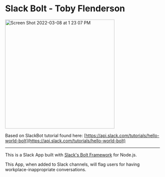 # Slack Bolt - Toby Flenderson

<img width="356" alt="Screen Shot 2022-03-08 at 1 23 07 PM" src="https://user-images.githubusercontent.com/29410943/157301425-6f2c8fad-3c8e-4720-8f10-fb0048add39e.png">

Based on SlackBot tutorial found here:
[https://api.slack.com/tutorials/hello-world-bolt](https://api.slack.com/tutorials/hello-world-bolt)


---

This is a Slack App built with [Slack's Bolt Framework](https://slack.dev/bolt-js/tutorial/getting-started) for Node.js.

This App, when added to Slack channels, will flag users for having workplace-inappropriate conversations.
